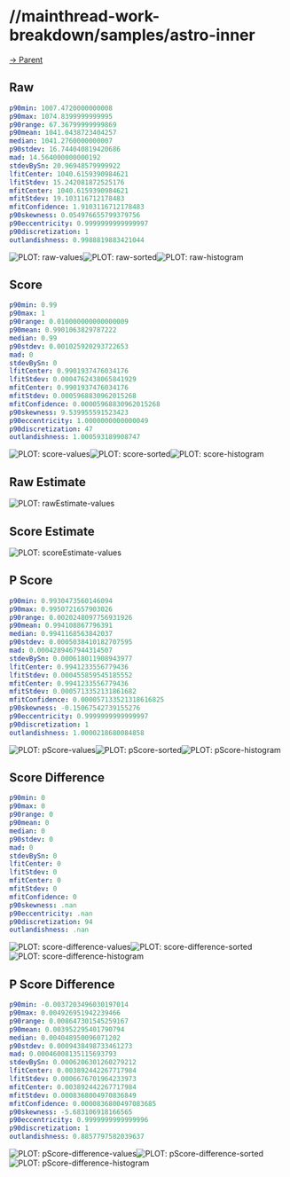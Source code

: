 
# //mainthread-work-breakdown/samples/astro-inner

[→ Parent](../..)


## Raw


```yaml
p90min: 1007.4720000000008
p90max: 1074.8399999999995
p90range: 67.36799999999869
p90mean: 1041.0438723404257
median: 1041.2760000000007
p90stdev: 16.744040819420686
mad: 14.564000000000192
stdevBySn: 20.96948579999922
lfitCenter: 1040.6159390984621
lfitStdev: 15.242081872525176
mfitCenter: 1040.6159390984621
mfitStdev: 19.103116712178483
mfitConfidence: 1.9103116712178483
p90skewness: 0.054976655799379756
p90eccentricity: 0.9999999999999997
p90discretization: 1
outlandishness: 0.9988819883421044

```

![PLOT: raw-values](./raw/values.svg)![PLOT: raw-sorted](./raw/sorted.svg)![PLOT: raw-histogram](./raw/histogram.svg)
## Score


```yaml
p90min: 0.99
p90max: 1
p90range: 0.010000000000000009
p90mean: 0.9901063829787222
median: 0.99
p90stdev: 0.001025920293722653
mad: 0
stdevBySn: 0
lfitCenter: 0.9901937476034176
lfitStdev: 0.0004762438065841929
mfitCenter: 0.9901937476034176
mfitStdev: 0.0005968830962015268
mfitConfidence: 0.00005968830962015268
p90skewness: 9.539955591523423
p90eccentricity: 1.0000000000000049
p90discretization: 47
outlandishness: 1.000593189908747

```

![PLOT: score-values](./score/values.svg)![PLOT: score-sorted](./score/sorted.svg)![PLOT: score-histogram](./score/histogram.svg)
## Raw Estimate

![PLOT: rawEstimate-values](./rawEstimate/values.svg)
## Score Estimate

![PLOT: scoreEstimate-values](./scoreEstimate/values.svg)
## P Score


```yaml
p90min: 0.9930473560146094
p90max: 0.9950721657903026
p90range: 0.0020248097756931926
p90mean: 0.994108867796391
median: 0.9941168563842037
p90stdev: 0.0005038410182707595
mad: 0.0004289467944314507
stdevBySn: 0.000618011908943977
lfitCenter: 0.9941233556779436
lfitStdev: 0.000455859545185552
mfitCenter: 0.9941233556779436
mfitStdev: 0.0005713352131861682
mfitConfidence: 0.000057133521318616825
p90skewness: -0.15067542739155276
p90eccentricity: 0.9999999999999997
p90discretization: 1
outlandishness: 1.0000218680084858

```

![PLOT: pScore-values](./pScore/values.svg)![PLOT: pScore-sorted](./pScore/sorted.svg)![PLOT: pScore-histogram](./pScore/histogram.svg)
## Score Difference


```yaml
p90min: 0
p90max: 0
p90range: 0
p90mean: 0
median: 0
p90stdev: 0
mad: 0
stdevBySn: 0
lfitCenter: 0
lfitStdev: 0
mfitCenter: 0
mfitStdev: 0
mfitConfidence: 0
p90skewness: .nan
p90eccentricity: .nan
p90discretization: 94
outlandishness: .nan

```

![PLOT: score-difference-values](./score-difference/values.svg)![PLOT: score-difference-sorted](./score-difference/sorted.svg)![PLOT: score-difference-histogram](./score-difference/histogram.svg)
## P Score Difference


```yaml
p90min: -0.0037203496030197014
p90max: 0.004926951942239466
p90range: 0.008647301545259167
p90mean: 0.003952295401790794
median: 0.004048950096071202
p90stdev: 0.0009438498733461273
mad: 0.00046008135115693793
stdevBySn: 0.0006206301260279212
lfitCenter: 0.003892442267717984
lfitStdev: 0.0006676701964233973
mfitCenter: 0.003892442267717984
mfitStdev: 0.0008368004970836849
mfitConfidence: 0.0000836800497083685
p90skewness: -5.683106918166565
p90eccentricity: 0.9999999999999996
p90discretization: 1
outlandishness: 0.8857797582039637

```

![PLOT: pScore-difference-values](./pScore-difference/values.svg)![PLOT: pScore-difference-sorted](./pScore-difference/sorted.svg)![PLOT: pScore-difference-histogram](./pScore-difference/histogram.svg)